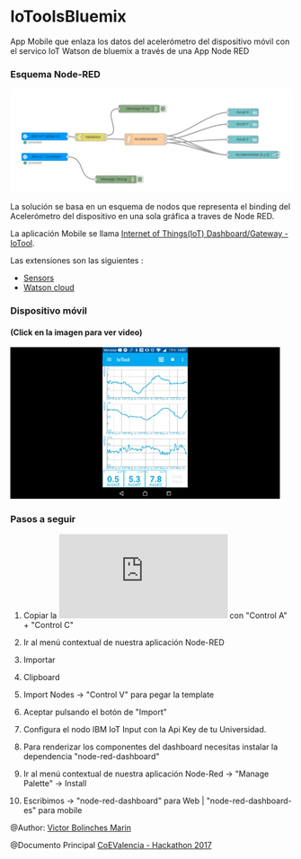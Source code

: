 # IoToolsBluemix
App Mobile que enlaza los datos del acelerómetro del dispositivo móvil con el servico IoT Watson de bluemix a través de una App Node RED

### Esquema Node-RED

![](https://github.com/vicboma1/IoToolsBluemix/blob/master/assets/_ioToolsBlumix.png)

La solución se basa en un esquema de nodos que representa el binding del Acelerómetro del dispositivo en una sola gráfica a traves de Node RED.

La aplicación Mobile se llama [Internet of Things(IoT) Dashboard/Gateway - IoTool](https://play.google.com/store/apps/details?id=io.senlab.iotoolapp).

Las extensiones son las siguientes :
  * [Sensors](https://play.google.com/store/apps/details?id=io.senlab.iotool.serviceandroid)
  * [Watson cloud](https://play.google.com/store/apps/details?id=io.senlab.iotool.extension.ibmwatsoncloud)

### Dispositivo móvil
#### (Click en la imagen para ver video)

[![](https://github.com/vicboma1/IoToolsBluemix/blob/master/assets/_ioToolsBluemix.gif)](https://www.youtube.com/watch?v=wiuQ1-Mhpn8 "IoTools Mobile")

### Pasos a seguir 

1.   Copiar la ![Plantilla txt](https://raw.githubusercontent.com/vicboma1/IoToolsBluemix/master/assets/_ioToolsBluemix.txt) con "Control A" + "Control C"

2.   Ir al menú contextual de nuestra aplicación Node-RED

3.   Importar

4.   Clipboard

5.   Import Nodes -> "Control V" para pegar la template

6.   Aceptar pulsando el botón de "Import"

7.   Configura el nodo IBM IoT Input con la Api Key de tu Universidad.

8.   Para renderizar los componentes del dashboard necesitas instalar la dependencia "node-red-dashboard"

9.   Ir al menú contextual de nuestra aplicación Node-Red -> "Manage Palette" -> Install

10.  Escribimos -> "node-red-dashboard" para Web | "node-red-dashboard-es" para mobile


@Author: [Victor Bolinches Marin](https://github.com/vicboma1)  

@Documento Principal  [CoEValencia - Hackathon 2017](https://github.com/CoEValencia/Hackathon_2017)


